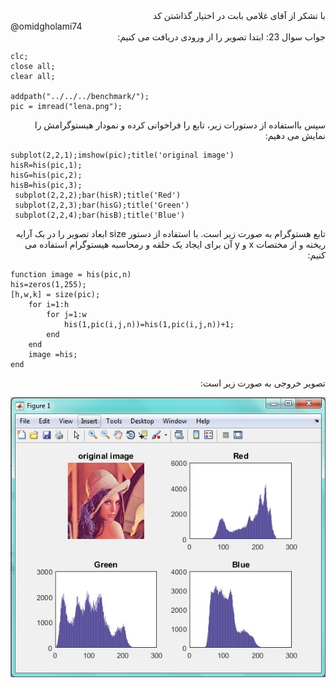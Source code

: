 <div dir="rtl">
با تشکر از آقای غلامی بابت در اختیار گذاشتن کد
</div>
@omidgholami74

<div dir="rtl">
جواب سوال 23:
ابتدا تصویر را از ورودی دریافت می کنیم:
</div>

```
clc;
close all;
clear all;

addpath("../../../benchmark/");
pic = imread("lena.png");
```

<div dir="rtl">
سپس بااستفاده از دستورات زیر، تابع را فراخوانی کرده و نمودار هیستوگرامش را نمایش می دهیم:
</div>

```
subplot(2,2,1);imshow(pic);title('original image')
hisR=his(pic,1);
hisG=his(pic,2);
hisB=his(pic,3);
 subplot(2,2,2);bar(hisR);title('Red')
 subplot(2,2,3);bar(hisG);title('Green')
 subplot(2,2,4);bar(hisB);title('Blue')
```
<div dir="rtl">
تابع هستوگرام به صورت زیر است. با استفاده از دستور size ابعاد تصویر را در یک آرایه ریخته و از مختصات x و y آن برای ایجاد یک حلقه و رمحاسبه هیستوگرام استفاده می کنیم:
</div>

```
function image = his(pic,n)
his=zeros(1,255);
[h,w,k] = size(pic);
    for i=1:h
        for j=1:w
            his(1,pic(i,j,n))=his(1,pic(i,j,n))+1;
        end
    end
    image =his;
end
```

<div dir="rtl">
تصویر خروجی به صورت زیر است:
</div>

![khorooji](02738.jpg)
